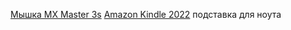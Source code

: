 [Мышка MX Master 3s](https://www.logitech.com/en-us/products/mice/mx-master-3s.910-006556.html?srsltid=AfmBOopGCqjOtBZvu1bGErOuS_i1ykBv9DmG9W5Smh_8J0wg9BgRfbGx)
[Amazon Kindle 2022](https://www.ozon.ru/category/kindle2022/?__rr=1&abt_att=1&origin_referer=www.google.com)
подставка для ноута
